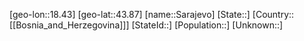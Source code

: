 ﻿---
location: [43.87,18.43]
type: City
tags:
- geo/City


SpocWebEntityId: 33951
isDeleted: false
confidential: public

---
[geo-lon::18.43]
[geo-lat::43.87]
[name::Sarajevo]
[State::]
[Country::[[Bosnia_and_Herzegovina]]]
[StateId::]
[Population::]
[Unknown::]

